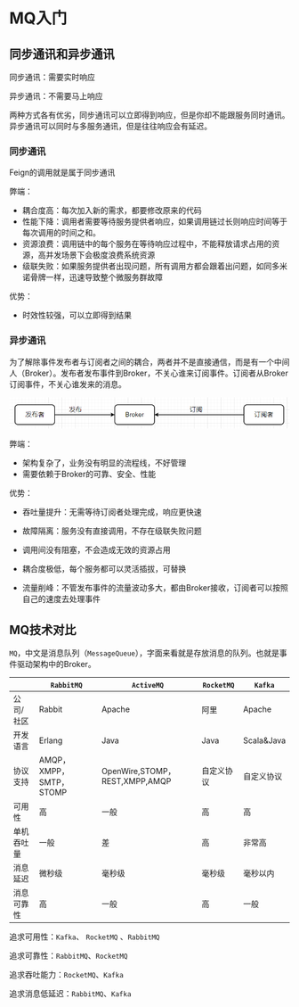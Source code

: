 # MQ入门

## 同步通讯和异步通讯

同步通讯：需要实时响应

异步通讯：不需要马上响应

两种方式各有优劣，同步通讯可以立即得到响应，但是你却不能跟服务同时通讯。异步通讯可以同时与多服务通讯，但是往往响应会有延迟。

### 同步通讯

Feign的调用就是属于同步通讯

弊端：

- 耦合度高：每次加入新的需求，都要修改原来的代码
- 性能下降：调用者需要等待服务提供者响应，如果调用链过长则响应时间等于每次调用的时间之和。
- 资源浪费：调用链中的每个服务在等待响应过程中，不能释放请求占用的资源，高并发场景下会极度浪费系统资源
- 级联失败：如果服务提供者出现问题，所有调用方都会跟着出问题，如同多米诺骨牌一样，迅速导致整个微服务群故障

优势：

- 时效性较强，可以立即得到结果

### 异步通讯

为了解除事件发布者与订阅者之间的耦合，两者并不是直接通信，而是有一个中间人（Broker）。发布者发布事件到Broker，不关心谁来订阅事件。订阅者从Broker订阅事件，不关心谁发来的消息。

![image-20220211151425693](https://github.com/BlackMe2327/cloudimages27/blob/main/img/image-20220211151425693.png?raw=true)

弊端：

- 架构复杂了，业务没有明显的流程线，不好管理
- 需要依赖于Broker的可靠、安全、性能

优势：

- 吞吐量提升：无需等待订阅者处理完成，响应更快速

- 故障隔离：服务没有直接调用，不存在级联失败问题
- 调用间没有阻塞，不会造成无效的资源占用
- 耦合度极低，每个服务都可以灵活插拔，可替换
- 流量削峰：不管发布事件的流量波动多大，都由Broker接收，订阅者可以按照自己的速度去处理事件

## MQ技术对比

`MQ`，中文是消息队列（`MessageQueue`），字面来看就是存放消息的队列。也就是事件驱动架构中的Broker。

|            | **`RabbitMQ`**          | **`ActiveMQ`**                 | **`RocketMQ`** | **`Kafka`** |
| ---------- | ----------------------- | ------------------------------ | -------------- | ----------- |
| 公司/社区  | Rabbit                  | Apache                         | 阿里           | Apache      |
| 开发语言   | Erlang                  | Java                           | Java           | Scala&Java  |
| 协议支持   | AMQP，XMPP，SMTP，STOMP | OpenWire,STOMP，REST,XMPP,AMQP | 自定义协议     | 自定义协议  |
| 可用性     | 高                      | 一般                           | 高             | 高          |
| 单机吞吐量 | 一般                    | 差                             | 高             | 非常高      |
| 消息延迟   | 微秒级                  | 毫秒级                         | 毫秒级         | 毫秒以内    |
| 消息可靠性 | 高                      | 一般                           | 高             | 一般        |

追求可用性：`Kafka`、 `RocketMQ` 、`RabbitMQ`

追求可靠性：`RabbitMQ`、`RocketMQ`

追求吞吐能力：`RocketMQ`、`Kafka`

追求消息低延迟：`RabbitMQ`、`Kafka`